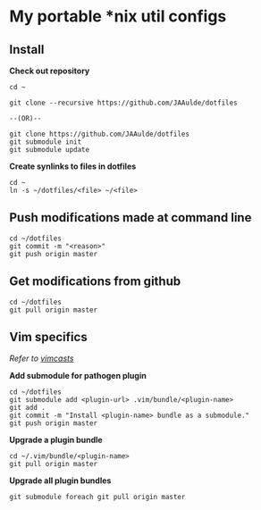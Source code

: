 My portable *nix util configs
==============================

Install
-------

**Check out repository**
~~~~~~~~~~~
cd ~

git clone --recursive https://github.com/JAAulde/dotfiles 

--(OR)--

git clone https://github.com/JAAulde/dotfiles 
git submodule init 
git submodule update
~~~~~~~~~~~

**Create synlinks to files in dotfiles**
~~~~~~~~~~~~
cd ~
ln -s ~/dotfiles/<file> ~/<file>
~~~~~~~~~~~~


Push modifications made at command line
---------------------------------------

~~~~~~~~~~~~
cd ~/dotfiles
git commit -m "<reason>"
git push origin master
~~~~~~~~~~~~


Get modifications from github
-----------------------------
~~~~~~~~~~~~
cd ~/dotfiles
git pull origin master
~~~~~~~~~~~~


Vim specifics
-------------

*Refer to [vimcasts](http://vimcasts.org/episodes/synchronizing-plugins-with-git-submodules-and-pathogen/)*

**Add submodule for pathogen plugin**
~~~~~~~~~~~~
cd ~/dotfiles
git submodule add <plugin-url> .vim/bundle/<plugin-name>
git add .
git commit -m "Install <plugin-name> bundle as a submodule."
git push origin master
~~~~~~~~~~~~

**Upgrade a plugin bundle**
~~~~~~~~~~~~
cd ~/.vim/bundle/<plugin-name>
git pull origin master
~~~~~~~~~~~~

**Upgrade all plugin bundles**
~~~~~~~~~~~~
git submodule foreach git pull origin master
~~~~~~~~~~~~
